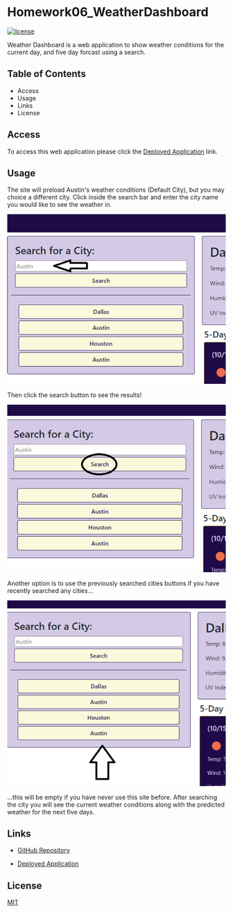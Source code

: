 # Homework06_WeatherDashboard
[![license](https://img.shields.io/github/license/PAW6063/Homework06_WeatherDashboard.svg?style=flat-square)](https://github.com/PAW6063/Homework06_WeatherDashboard/blob/main/LICENSE)

Weather Dashboard is a web application to show weather conditions for the current day, and five day forcast using a search.

## Table of Contents
- Access
- Usage
- Links
- License

## Access
To access this web application please click the [Deployed Application](https://paw6063.github.io/Homework06_WeatherDashboard/) link.

## Usage
The site will preload Austin's weather conditions (Default City), but you may choice a different city. Click inside the search bar and enter the city name you would like to see the weather in.

![Web Page](./assets/images/Picture1.png)

Then click the search button to see the results!

![Web Page](./assets/images/Picture2.png)

Another option is to use the previously searched cities buttons if you have recently searched any cities...

![Web Page](./assets/images/Picture3.png)

...this will be empty if you have never use this site before.
After searching the city you will see the current weather conditions along with the predicted weather for the next five days.

## Links
- [GitHub Repository](https://github.com/PAW6063/Homework06_WeatherDashboard)

- [Deployed Application](https://paw6063.github.io/Homework06_WeatherDashboard/)

## License
[MIT](https://github.com/PAW6063/Homework06_WeatherDashboard/blob/main/LICENSE)